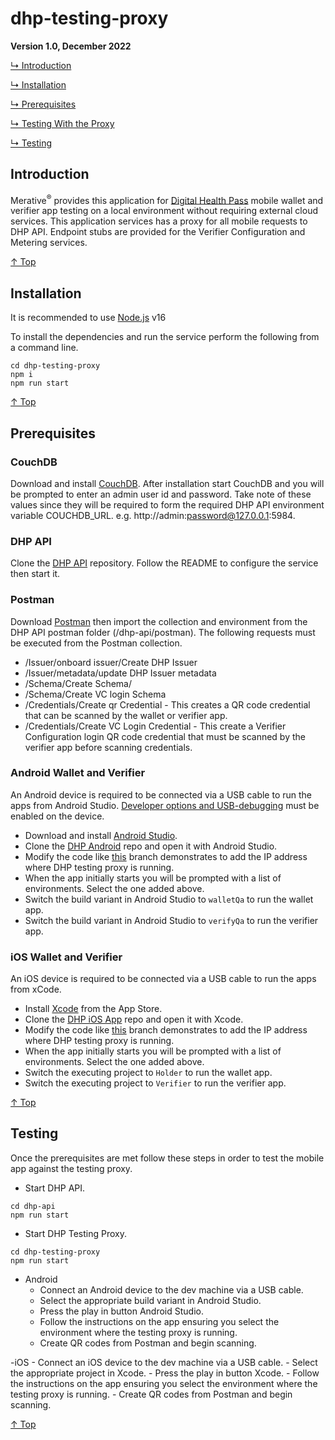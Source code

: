 # dhp-testing-proxy

**Version 1.0, December 2022**

[↳ Introduction](#introduction)

[↳ Installation](#installation)

[↳ Prerequisites](#prerequisites)

[↳ Testing With the Proxy](#prerequisites)

[↳ Testing](#testing)

## Introduction

Merative<sup>®</sup> provides this application for [Digital Health Pass](https://www.ibm.com/products/digital-health-pass/ "Digital Health Pass") mobile wallet and verifier app testing on a local environment without requiring external cloud services.  This application services has a proxy for all mobile requests to DHP API.  Endpoint stubs are provided for the Verifier Configuration and Metering services.

[↑ Top](#readme)

## Installation

It is recommended to use [Node.js](https://nodejs.org/) v16

To install the dependencies and run the service perform the following from a command line.

```
cd dhp-testing-proxy
npm i
npm run start
```

[↑ Top](#readme)

## Prerequisites

### CouchDB
Download and install [CouchDB](https://couchdb.apache.org/).  After installation start CouchDB and you will be prompted to enter an admin user id and password.  Take note of these values since they will be required to form the required DHP API environment variable COUCHDB_URL.  e.g. http://admin:password@127.0.0.1:5984.

### DHP API
Clone the [DHP API](https://github.com/digitalhealthpass/dhp-api) repository.  Follow the README to configure the service then start it. 

### Postman
Download [Postman](https://www.postman.com/downloads/) then import the collection and environment from the DHP API postman folder (/dhp-api/postman). The following requests must be executed from the Postman collection.

- /Issuer/onboard issuer/Create DHP Issuer
- /Issuer/metadata/update DHP Issuer metadata
- /Schema/Create Schema/
- /Schema/Create VC login Schema
- /Credentials/Create qr Credential - This creates a QR code credential that can be scanned by the wallet or verifier app.
- /Credentials/Create VC Login Credential - This create a Verifier Configuration login QR code credential that must be scanned by the verifier app before scanning credentials.

### Android Wallet and Verifier

An Android device is required to be connected via a USB cable to run the apps from Android Studio. [Developer options and USB-debugging](https://developer.android.com/studio/debug/dev-options#:~:text=Enable%20developer%20options%20and%20USB%20debugging,-Figure%201.&text=To%20enable%20developer%20options%2C%20tap,Settings%20%3E%20About%20Phone%20%3E%20Build%20Number) must be enabled on the device.

- Download and install [Android Studio](https://developer.android.com/studio).
- Clone the [DHP Android](https://github.com/digitalhealthpass/dhp-android-app) repo and open it with Android Studio.
- Modify the code like [this](https://github.com/digitalhealthpass/dhp-android-app/tree/run-against-local-testing-proxy) branch demonstrates to add the IP address where DHP testing proxy is running.
- When the app initially starts you will be prompted with a list of environments.  Select the one added above.
- Switch the build variant in Android Studio to `walletQa` to run the wallet app.
- Switch the build variant in Android Studio to `verifyQa` to run the verifier app.

### iOS Wallet and Verifier

An iOS device is required to be connected via a USB cable to run the apps from xCode.

- Install [Xcode](https://apps.apple.com/us/app/xcode/id497799835?mt=12) from the App Store.
- Clone the [DHP iOS App](https://github.com/digitalhealthpass/dhp-ios-app) repo and open it with Xcode.
- Modify the code like [this](https://github.com/digitalhealthpass/dhp-ios-app/compare/run-against-local-testing-proxy) branch demonstrates to add the IP address where DHP testing proxy is running.
- When the app initially starts you will be prompted with a list of environments.  Select the one added above.
- Switch the executing project to `Holder` to run the wallet app.
- Switch the executing project to `Verifier` to run the verifier app.

[↑ Top](#readme)

## Testing

Once the prerequisites are met follow these steps in order to test the mobile app against the testing proxy.

- Start DHP API.
```
cd dhp-api
npm run start
```

- Start DHP Testing Proxy.
```
cd dhp-testing-proxy
npm run start
```

- Android
	- Connect an Android device to the dev machine via a USB cable.
	- Select the appropriate build variant in Android Studio.
	- Press the play in button Android Studio.
	- Follow the instructions on the app ensuring you select the environment where the testing proxy is running.
	- Create QR codes from Postman and begin scanning.
	
-iOS
	- Connect an iOS device to the dev machine via a USB cable.
	- Select the appropriate project in Xcode.
	- Press the play in button Xcode.
	- Follow the instructions on the app ensuring you select the environment where the testing proxy is running.
	- Create QR codes from Postman and begin scanning.

[↑ Top](#readme)
